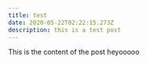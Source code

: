 ```yaml
---
title: test
date: 2020-05-22T02:22:15.273Z
description: this is a test post
---
```

This is the content of the post heyooooo